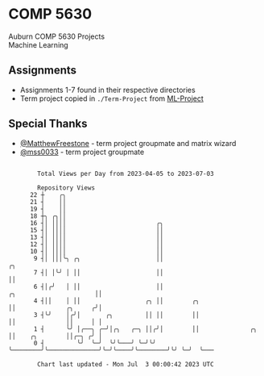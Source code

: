 # COMP 5630
Auburn COMP 5630 Projects  
Machine Learning

## Assignments
- Assignments 1-7 found in their respective directories
- Term project copied in `./Term-Project` from [ML-Project](https://github.com/wumphlett/ML-Project)

## Special Thanks
- [@MatthewFreestone](https://github.com/MatthewFreestone) - term project groupmate and matrix wizard
- [@mss0033](https://github.com/mss0033) - term project groupmate

```

        Total Views per Day from 2023-04-05 to 2023-07-03

        Repository Views
      22 ┼    ╭╮
      21 ┤    ││
      19 ┤    ││
      18 ┼╮ ╭╮││
      16 ┤│ ││││                         ╭╮
      15 ┤│ ││││                         ││
      13 ┤│ ││││                         ││
      12 ┤│ ││││                         ││
      10 ┤│ ││││                         ││
       9 ┤│ │││╰╮ ╭╮                     ││                                                   ╭╮
       7 ┤│ │╰╯ │ ││                     ││                                                   ││
       6 ┤│╭╯   │ ││                     ││                           ╭╮                      ││
       4 ┤││    │ ││                  ╭╮ ││        ╭╮                 ││              ╭╮     ╭╯│
       3 ┤╰╯    │╭╯│       ╭╮         ││ ││        ││                 ││              ││     │ │
       1 ┤      ╰╯ │╭──╮ ╭─╯│╭╮   ╭─╮ ││╭╯│        ││              ╭╮ ││    ╭╮        ││╭─╮ ╭╯ │
       0 ┤         ╰╯  ╰─╯  ╰╯╰───╯ ╰─╯╰╯ ╰────────╯╰──────────────╯╰─╯╰────╯╰────────╯╰╯ ╰─╯  ╰───

        Chart last updated - Mon Jul  3 00:00:42 2023 UTC
        
```
